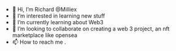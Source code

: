 - 👋 Hi, I’m Richard @Milliex
- 👀 I’m interested in learning new stuff 
- 🌱 I’m currently learning about Web3 
- 💞️ I’m looking to collaborate on creating a web 3 project, an nft marketplace like opensea
- 📫 How to reach me .

<!---
Milliex/Milliex is a ✨ special ✨ repository because its `README.md` (this file) appears on your GitHub profile.
You can click the Preview link to take a look at your changes.
--->
